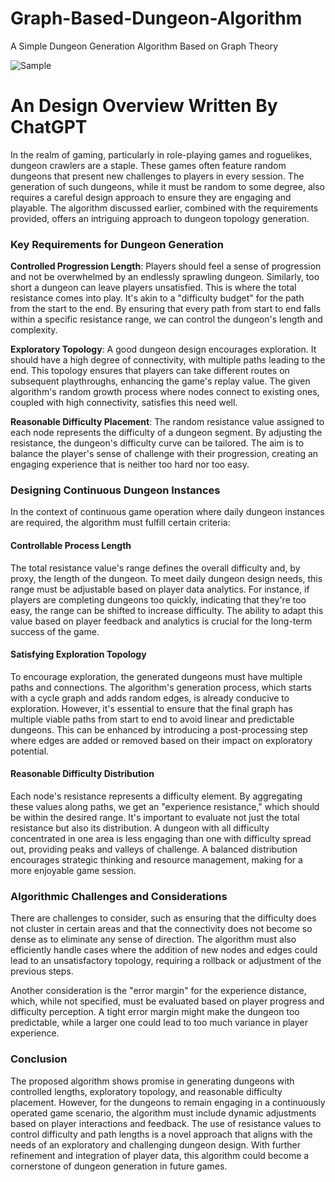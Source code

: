 # Graph-Based-Dungeon-Algorithm

 A Simple Dungeon Generation Algorithm Based on Graph Theory

![Sample](https://github.com/syan2018/Graph-Based-Dungeon-Algorithm/assets/24589615/85e7046e-3b6f-499d-8bac-1766e72189b8)

 

# An Design Overview Written By ChatGPT

In the realm of gaming, particularly in role-playing games and roguelikes, dungeon crawlers are a staple. These games often feature random dungeons that present new challenges to players in every session. The generation of such dungeons, while it must be random to some degree, also requires a careful design approach to ensure they are engaging and playable. The algorithm discussed earlier, combined with the requirements provided, offers an intriguing approach to dungeon topology generation.

### Key Requirements for Dungeon Generation

**Controlled Progression Length**: Players should feel a sense of progression and not be overwhelmed by an endlessly sprawling dungeon. Similarly, too short a dungeon can leave players unsatisfied. This is where the total resistance comes into play. It's akin to a "difficulty budget" for the path from the start to the end. By ensuring that every path from start to end falls within a specific resistance range, we can control the dungeon's length and complexity.

**Exploratory Topology**: A good dungeon design encourages exploration. It should have a high degree of connectivity, with multiple paths leading to the end. This topology ensures that players can take different routes on subsequent playthroughs, enhancing the game's replay value. The given algorithm's random growth process where nodes connect to existing ones, coupled with high connectivity, satisfies this need well.

**Reasonable Difficulty Placement**: The random resistance value assigned to each node represents the difficulty of a dungeon segment. By adjusting the resistance, the dungeon's difficulty curve can be tailored. The aim is to balance the player's sense of challenge with their progression, creating an engaging experience that is neither too hard nor too easy.

### Designing Continuous Dungeon Instances

In the context of continuous game operation where daily dungeon instances are required, the algorithm must fulfill certain criteria:

#### Controllable Process Length

The total resistance value's range defines the overall difficulty and, by proxy, the length of the dungeon. To meet daily dungeon design needs, this range must be adjustable based on player data analytics. For instance, if players are completing dungeons too quickly, indicating that they're too easy, the range can be shifted to increase difficulty. The ability to adapt this value based on player feedback and analytics is crucial for the long-term success of the game.

#### Satisfying Exploration Topology

To encourage exploration, the generated dungeons must have multiple paths and connections. The algorithm's generation process, which starts with a cycle graph and adds random edges, is already conducive to exploration. However, it's essential to ensure that the final graph has multiple viable paths from start to end to avoid linear and predictable dungeons. This can be enhanced by introducing a post-processing step where edges are added or removed based on their impact on exploratory potential.

#### Reasonable Difficulty Distribution

Each node's resistance represents a difficulty element. By aggregating these values along paths, we get an "experience resistance," which should be within the desired range. It's important to evaluate not just the total resistance but also its distribution. A dungeon with all difficulty concentrated in one area is less engaging than one with difficulty spread out, providing peaks and valleys of challenge. A balanced distribution encourages strategic thinking and resource management, making for a more enjoyable game session.

### Algorithmic Challenges and Considerations

There are challenges to consider, such as ensuring that the difficulty does not cluster in certain areas and that the connectivity does not become so dense as to eliminate any sense of direction. The algorithm must also efficiently handle cases where the addition of new nodes and edges could lead to an unsatisfactory topology, requiring a rollback or adjustment of the previous steps.

Another consideration is the "error margin" for the experience distance, which, while not specified, must be evaluated based on player progress and difficulty perception. A tight error margin might make the dungeon too predictable, while a larger one could lead to too much variance in player experience.

### Conclusion

The proposed algorithm shows promise in generating dungeons with controlled lengths, exploratory topology, and reasonable difficulty placement. However, for the dungeons to remain engaging in a continuously operated game scenario, the algorithm must include dynamic adjustments based on player interactions and feedback. The use of resistance values to control difficulty and path lengths is a novel approach that aligns with the needs of an exploratory and challenging dungeon design. With further refinement and integration of player data, this algorithm could become a cornerstone of dungeon generation in future games.
